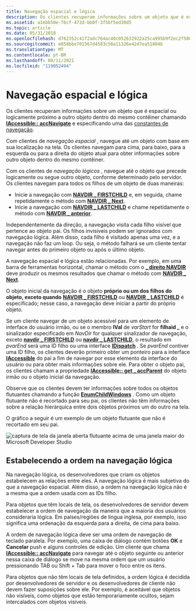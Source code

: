 ```yaml
---
title: Navegação espacial e lógica
description: Os clientes recuperam informações sobre um objeto que é espacial ou logicamente próximo a outro objeto dentro do mesmo contêiner chamando IAccessible accNavigate e especificando uma das constantes de navegação.
ms.assetid: a1ebb50e-76cf-472d-bb0f-3f5bf5ed30d5
ms.topic: article
ms.date: 05/31/2018
ms.openlocfilehash: d762352c41f2adc764ac40c052632922a25ca995b9f2ec2f5008c668d0332bfd
ms.sourcegitcommit: e858bbe701567d4583c50a11326e42d7ea51804b
ms.translationtype: MT
ms.contentlocale: pt-BR
ms.lasthandoff: 08/11/2021
ms.locfileid: "119052494"
---
```

# <a name="spatial-and-logical-navigation"></a>Navegação espacial e lógica

Os clientes recuperam informações sobre um objeto que é espacial ou logicamente próximo a outro objeto dentro do mesmo contêiner chamando [**IAccessible:: accNavigate**](/windows/desktop/api/Oleacc/nf-oleacc-iaccessible-accnavigate) e especificando uma das [constantes de navegação](navigation-constants.md).

Com clientes de *navegação espacial* , navegue até um objeto com base em sua localização na tela. Os clientes navegam para cima, para baixo, para a esquerda ou para a direita do objeto atual para obter informações sobre outro objeto dentro do mesmo contêiner.

Com os clientes de *navegação lógicos* , navegue até o objeto que precede logicamente ou segue outro objeto, conforme determinado pelo servidor. Os clientes navegam para todos os filhos de um objeto de duas maneiras:

-   Inicie a navegação com [**NAVDIR \_ FIRSTCHILD**](navigation-constants.md) e, em seguida, chame repetidamente o método com [**NAVDIR \_ Next**](navigation-constants.md).
-   Inicie a navegação com [**NAVDIR \_ LASTCHILD**](navigation-constants.md) e chame repetidamente o método com [**NAVDIR \_ anterior**](navigation-constants.md).

Independentemente da direção, a navegação visita cada filho visível que pertence ao objeto pai. Os filhos invisíveis podem ser ignorados com navegação lógica. Além disso, cada filho é visitado apenas uma vez, e a navegação não faz um loop. Ou seja, o método falhará se um cliente tentar navegar antes do primeiro objeto ou após o último objeto.

A navegação espacial e lógica estão relacionadas. Por exemplo, em uma barra de ferramentas horizontal, chamar o método com o [**\_ direito NAVDIR**](navigation-constants.md) deve produzir os mesmos resultados que chamar o método com [**NAVDIR \_ Next**](navigation-constants.md).

O objeto inicial da navegação é o objeto **próprio ou um dos filhos do objeto, exceto quando** [**NAVDIR \_ FIRSTCHILD**](navigation-constants.md) ou [**NAVDIR \_ LASTCHILD**](navigation-constants.md) é especificado; nesse caso, a navegação deve iniciar a partir do próprio objeto.

Se um cliente navegar de um objeto acessível para um elemento de interface do usuário irmão, ou se o membro **lVal** de *varStart* for **filhaid \_** e o sinalizador especificado em *NavDir* for qualquer sinalizador de navegação, exceto [**navdir \_ FIRSTCHILD**](navigation-constants.md) ou [**navdir \_ LASTCHILD**](navigation-constants.md), o resultado em *pvarEnd* será uma ID filho ou uma interface [**IDispatch**](idispatch-interface.md) . Se *pvarEnd* contiver uma ID filho, os clientes deverão primeiro obter um ponteiro para a interface [**IAccessible**](/windows/desktop/api/oleacc/nn-oleacc-iaccessible) do pai a fim de navegar por esse elemento da interface do usuário ou para obter mais informações sobre ele. Para obter o objeto pai, os clientes chamam a propriedade [**IAccessible:: get \_ accParent**](/windows/desktop/api/Oleacc/nf-oleacc-iaccessible-get_accparent) do objeto irmão ou o objeto inicial da navegação.

Observe que os clientes devem ter informações sobre todos os objetos flutuantes chamando a função [**EnumChildWindows**](/windows/desktop/api/winuser/nf-winuser-enumchildwindows) . Como um objeto flutuante não é recortado para seu pai, os clientes não têm informações sobre a relação hierárquica entre dois objetos próximos um do outro na tela.

O gráfico a seguir é um exemplo de um objeto flutuante que não é recortado em seu pai.

![captura de tela da janela aberta flutuante acima de uma janela maior do Microsoft Developer Studio](images/floatob.gif)

## <a name="establishing-the-order-in-logical-navigation"></a>Estabelecendo a ordem na navegação lógica

Na navegação lógica, os desenvolvedores que criam os objetos estabelecem as relações entre eles. A navegação lógica é mais subjetiva do que a navegação espacial. Além disso, a ordem na navegação lógica não é a mesma que a ordem usada com as IDs filho.

Para objetos que têm locais de tela, os desenvolvedores de servidor devem estabelecer a ordem de navegação da maneira que a maioria dos usuários consideraria lógica. Em países/regiões de língua inglesa, por exemplo, isso significa uma ordenação da esquerda para a direita, de cima para baixo.

A ordem de navegação lógica deve ser uma ordem de navegação de teclado paralela. Por exemplo, uma caixa de diálogo contém botões **OK** e **Cancelar** push e alguns controles de edição. Um cliente que chama [**IAccessible:: accNavigate**](/windows/desktop/api/Oleacc/nf-oleacc-iaccessible-accnavigate) para navegar até o objeto seguinte ou anterior nessa caixa de diálogo se move na mesma ordem que um usuário pressionando TAB ou Shift + Tab para mover o foco entre os itens.

Para objetos que não têm locais de tela definidos, a ordem lógica é decidida por desenvolvedores de servidor e os desenvolvedores de cliente não devem fazer suposições sobre ele. Por exemplo, é aceitável que objetos não visíveis, como objetos que estão temporariamente ocultos, sejam intercalados com objetos visíveis.

 

 